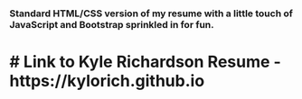 <h3> Standard HTML/CSS version of my resume with a little touch of JavaScript and Bootstrap sprinkled in for fun. </h3>


<h1># Link to Kyle Richardson Resume - https://kylorich.github.io</h1>
